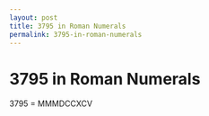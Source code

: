 ```yaml
---
layout: post
title: 3795 in Roman Numerals
permalink: 3795-in-roman-numerals
---
```


# 3795 in Roman Numerals

3795 = MMMDCCXCV
